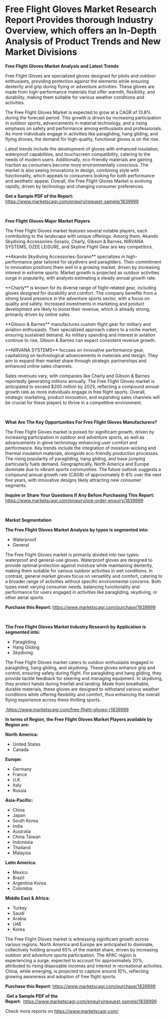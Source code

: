<p><h1>Free Flight Gloves Market Research Report Provides thorough Industry Overview, which offers an In-Depth Analysis of Product Trends and New Market Divisions</h1></p><p><strong>Free Flight Gloves Market Analysis and Latest Trends</strong></p>
<p><p>Free Flight Gloves are specialized gloves designed for pilots and outdoor enthusiasts, providing protection against the elements while ensuring dexterity and grip during flying or adventure activities. These gloves are made from high-performance materials that offer warmth, flexibility, and durability, making them suitable for various weather conditions and activities.</p><p>The Free Flight Gloves Market is expected to grow at a CAGR of 13.8% during the forecast period. This growth is driven by increasing participation in outdoor sports, advancements in material technology, and a rising emphasis on safety and performance among enthusiasts and professionals. As more individuals engage in activities like paragliding, hang gliding, and flying drones, the demand for high-quality, functional gloves is on the rise.</p><p>Latest trends include the development of gloves with enhanced insulation, waterproof capabilities, and touchscreen compatibility, catering to the needs of modern users. Additionally, eco-friendly materials are gaining traction as consumers become more environmentally conscious. The market is also seeing innovations in design, combining style with functionality, which appeals to consumers looking for both performance and aesthetic appeal. Overall, the Free Flight Gloves Market is evolving rapidly, driven by technology and changing consumer preferences.</p></p>
<p><strong>Get a Sample PDF of the Report:&nbsp;</strong> <a href="https://www.marketscagr.com/enquiry/request-sample/1839999?utm_campaign=2782&utm_medium=2&utm_source=Github&utm_content=ia&utm_term=05042025&utm_id=free-flight-gloves">https://www.marketscagr.com/enquiry/request-sample/1839999</a></p>
<p>&nbsp;</p>
<p><strong>Free Flight Gloves Major Market Players</strong></p>
<p><p>The Free Flight Gloves market features several notable players, each contributing to the landscape with unique offerings. Among them, Akando Skydiving Accessories-Sorano, Charly, Gibson & Barnes, NIRVANA SYSTEMS, OZEE LEISURE, and Skyline Flight Gear are key competitors.</p><p>**Akando Skydiving Accessories-Sorano** specializes in high-performance gear tailored for skydivers and paragliders. Their commitment to innovation positions them well in a growing market, driven by increasing interest in extreme sports. Market growth is projected as outdoor activities surge in popularity, with analysts estimating a steady annual growth rate.</p><p>**Charly** is known for its diverse range of flight-related gear, including gloves designed for durability and comfort. The company benefits from a strong brand presence in the adventure sports sector, with a focus on quality and safety. Increased investments in marketing and product development are likely to boost their revenue, which is already strong, primarily driven by online sales.</p><p>**Gibson & Barnes** manufactures custom flight gear for military and aviation enthusiasts. Their specialized approach caters to a niche market, ensuring sustained demand. As military spending and interest in aviation continue to rise, Gibson & Barnes can expect consistent revenue growth.</p><p>**NIRVANA SYSTEMS** focuses on innovative performance gear, capitalizing on technological advancements in materials and design. They aim to expand their market share through strategic partnerships and enhanced online sales channels.</p><p>Sales revenues vary, with companies like Charly and Gibson & Barnes reportedly generating millions annually. The Free Flight Gloves market is anticipated to exceed $200 million by 2025, reflecting a compound annual growth rate as more individuals engage in free flight sports. Overall, strategic marketing, product innovation, and expanding sales channels will be crucial for these players to thrive in a competitive environment.</p></p>
<p>&nbsp;</p>
<p><strong>What Are The Key Opportunities For Free Flight Gloves Manufacturers?</strong></p>
<p><p>The Free Flight Gloves market is poised for significant growth, driven by increasing participation in outdoor and adventure sports, as well as advancements in glove technology enhancing user comfort and performance. Key trends include the integration of moisture-wicking and thermal insulation materials, alongside eco-friendly production processes. The rising popularity of paragliding, hang gliding, and base jumping particularly fuels demand. Geographically, North America and Europe dominate due to vibrant sports communities. The future outlook suggests a compound annual growth rate (CAGR) of approximately 6-8% over the next five years, with innovative designs likely attracting new consumer segments.</p></p>
<p><strong>Inquire or Share Your Questions If Any Before Purchasing This Report:</strong> <a href="https://www.marketscagr.com/enquiry/pre-order-enquiry/1839999?utm_campaign=2782&utm_medium=2&utm_source=Github&utm_content=ia&utm_term=05042025&utm_id=free-flight-gloves">https://www.marketscagr.com/enquiry/pre-order-enquiry/1839999</a></p>
<p>&nbsp;</p>
<p><strong>Market Segmentation</strong></p>
<p><strong>The Free Flight Gloves Market Analysis by types is segmented into:</strong></p>
<p><ul><li>Waterproof</li><li>General</li></ul></p>
<p><p>The Free Flight Gloves market is primarily divided into two types: waterproof and general-use gloves. Waterproof gloves are designed to provide optimal protection against moisture while maintaining dexterity, making them suitable for various outdoor activities in wet conditions. In contrast, general market gloves focus on versatility and comfort, catering to a broader range of activities without specific environmental concerns. Both types meet varying consumer needs, balancing functionality and performance for users engaged in activities like paragliding, skydiving, or other aerial sports.</p></p>
<p><strong>Purchase this Report:&nbsp;</strong><a href="https://www.marketscagr.com/purchase/1839999?utm_campaign=2782&utm_medium=2&utm_source=Github&utm_content=ia&utm_term=05042025&utm_id=free-flight-gloves">https://www.marketscagr.com/purchase/1839999</a></p>
<p>&nbsp;</p>
<p><strong>The Free Flight Gloves Market Industry Research by Application is segmented into:</strong></p>
<p><ul><li>Paragliding</li><li>Hang Gliding</li><li>Skydiving</li></ul></p>
<p><p>The Free Flight Gloves market caters to outdoor enthusiasts engaged in paragliding, hang gliding, and skydiving. These gloves enhance grip and control, ensuring safety during flight. For paragliding and hang gliding, they provide tactile feedback for steering and managing equipment. In skydiving, they protect hands during freefall and landing. Made from breathable, durable materials, these gloves are designed to withstand various weather conditions while offering flexibility and comfort, thus enhancing the overall flying experience across these thrilling sports.</p></p>
<p><a href="https://www.marketscagr.com/free-flight-gloves-r1839999?utm_campaign=2782&utm_medium=2&utm_source=Github&utm_content=ia&utm_term=05042025&utm_id=free-flight-gloves">&nbsp;https://www.marketscagr.com/free-flight-gloves-r1839999</a></p>
<p><strong>In terms of Region, the Free Flight Gloves Market Players available by Region are:</strong></p>
<p>
    <p> <strong> North America: </strong>
        <ul>
            <li>United States</li>
            <li>Canada</li>
        </ul>
        </p> 
    <p> <strong> Europe: </strong>
        <ul>
            <li>Germany</li>
            <li>France</li>
            <li>U.K.</li>
            <li>Italy</li>
            <li>Russia</li>
        </ul>
        </p> 
    <p> <strong> Asia-Pacific: </strong>
        <ul>
            <li>China</li>
            <li>Japan</li>
            <li>South Korea</li>
            <li>India</li>
            <li>Australia</li>
            <li>China Taiwan</li>
            <li>Indonesia</li>
            <li>Thailand</li>
            <li>Malaysia</li>
        </ul>
        </p> 
    <p> <strong> Latin America: </strong>
        <ul>
            <li>Mexico</li>
            <li>Brazil</li>
            <li>Argentina Korea</li>
            <li>Colombia</li>
        </ul>
        </p> 
    <p> <strong> Middle East & Africa: </strong>
        <ul>
            <li>Turkey</li>
            <li>Saudi</li>
            <li>Arabia</li>
            <li>UAE</li>
            <li>Korea</li>
        </ul>
    </p>
    </p>
<p><p>The Free Flight Gloves market is witnessing significant growth across various regions. North America and Europe are anticipated to dominate, collectively holding around 65% of the market share, driven by increasing outdoor and adventure sports participation. The APAC region is experiencing a surge, expected to account for approximately 20%, attributed to rising disposable incomes and interest in recreational activities. China, while emerging, is projected to capture around 10%, reflecting growing awareness and adoption of free flight sports.</p></p>
<p><strong>Purchase this Report: </strong><a href="https://www.marketscagr.com/purchase/1839999?utm_campaign=2782&utm_medium=2&utm_source=Github&utm_content=ia&utm_term=05042025&utm_id=free-flight-gloves">https://www.marketscagr.com/purchase/1839999</a></p>
<p>&nbsp;<strong>Get a Sample PDF of the Report:&nbsp;&nbsp;</strong><a href="https://www.marketscagr.com/enquiry/request-sample/1839999?utm_campaign=2782&utm_medium=2&utm_source=Github&utm_content=ia&utm_term=05042025&utm_id=free-flight-gloves">https://www.marketscagr.com/enquiry/request-sample/1839999</a></p>
<p><strong></strong></p>
<p>Check more reports on <a href="https://www.marketscagr.com/?utm_campaign=2782&utm_medium=2&utm_source=Github&utm_content=ia&utm_term=05042025&utm_id=free-flight-gloves">https://www.marketscagr.com/</a></p>